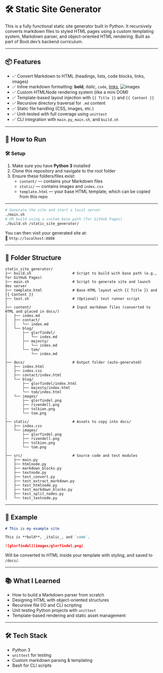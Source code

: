 # 🛠️ Static Site Generator

This is a fully functional static site generator built in Python. It recursively converts markdown files to styled HTML pages using a custom templating system, Markdown parser, and object-oriented HTML rendering. Built as part of Boot.dev’s backend curriculum.

---

## 📦 Features

- ✅ Convert Markdown to HTML (headings, lists, code blocks, links, images)
- ✅ Inline markdown formatting: **bold**, *italic*, `code`, [links](#), ![images](#)
- ✅ Custom HTMLNode rendering system (like a mini DOM)
- ✅ Template-based layout injection with `{{ Title }}` and `{{ Content }}`
- ✅ Recursive directory traversal for `.md` content
- ✅ Static file handling (CSS, images, etc.)
- ✅ Unit-tested with full coverage using `unittest`
- ✅ CLI integration with `main.py`, `main.sh`, and `build.sh`

---

## 🚀 How to Run

### 🛠️ Setup
1. Make sure you have **Python 3** installed
2. Clone this repository and navigate to the root folder
3. Ensure these folders/files exist:
   - `content/` — contains your Markdown files
   - `static/` — contains images and `index.css`
   - `template.html` — your base HTML template, which can be copied from this repo

---

```bash
# Generate the site and start a local server
./main.sh
# OR build using a custom base path (for GitHub Pages)
./build.sh /static_site_generator/
```

You can then visit your generated site at:  
📂 `http://localhost:8888`

---

## 📁 Folder Structure

```
static_site_generator/
├── build.sh                   # Script to build with base path (e.g., for GitHub Pages)
├── main.sh                    # Script to generate site and launch dev server
├── template.html              # Base HTML layout with {{ Title }} and {{ Content }}
├── test.sh                    # (Optional) test runner script
│
├── content/                   # Input markdown files (converted to HTML and placed in docs/)
│   ├── index.md
│   ├── contact/
│   │   └── index.md
│   └── blog/
│       ├── glorfindel/
│       │   └── index.md
│       ├── majesty/
│       │   └── index.md
│       └── tom/
│           └── index.md
│
├── docs/                      # Output folder (auto-generated)
│   ├── index.html
│   ├── index.css
│   ├── contact/index.html
│   └── blog/
│       ├── glorfindel/index.html
│       ├── majesty/index.html
│       └── tom/index.html
│   └── images/
│       ├── glorfindel.png
│       ├── rivendell.png
│       ├── tolkien.png
│       └── tom.png
│
├── static/                    # Assets to copy into docs/
│   ├── index.css
│   └── images/
│       ├── glorfindel.png
│       ├── rivendell.png
│       ├── tolkien.png
│       └── tom.png
│
├── src/                       # Source code and test modules
│   ├── main.py
│   ├── htmlnode.py
│   ├── markdown_blocks.py
│   ├── textnode.py
│   ├── test_convert.py
│   ├── test_extract_markdown.py
│   ├── test_htmlnode.py
│   ├── test_markdown_blocks.py
│   ├── test_split_nodes.py
│   └── test_textnode.py
```

---

## 🧪 Example

```markdown
# This is my example site

This is **bold**, _italic_, and `code`.

![glorfindel](images/glorfindel.png)
```

Will be converted to HTML inside your template with styling, and saved to `/docs/`.

---

## 📚 What I Learned

- How to build a Markdown parser from scratch
- Designing HTML with object-oriented structures
- Recursive file I/O and CLI scripting
- Unit testing Python projects with `unittest`
- Template-based rendering and static asset management

---

## 🛠️ Tech Stack

- Python 3
- `unittest` for testing
- Custom markdown parsing & templating
- Bash for CLI scripts

